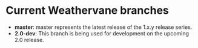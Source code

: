 # Current Weathervane branches

* **master**: master represents the latest release of the 1.x.y release series.
* **2.0-dev**: This branch is being used for development on the upcoming 2.0 release.
